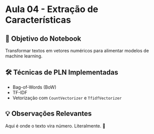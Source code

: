 # Aula 04 - Extração de Características

## 🎯 Objetivo do Notebook

Transformar textos em vetores numéricos para alimentar modelos de machine learning.

## 🛠️ Técnicas de PLN Implementadas

- Bag-of-Words (BoW)
- TF-IDF
- Vetorização com `CountVectorizer` e `TfidfVectorizer`

## 💡 Observações Relevantes

Aqui é onde o texto vira número. Literalmente. 💾
